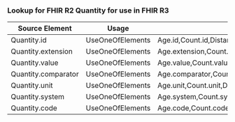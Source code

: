 ### Lookup for FHIR R2 Quantity for use in FHIR R3

| Source Element | Usage | Target |
| -------------- | ----- | ------ |
| Quantity.id | UseOneOfElements | Age.id,Count.id,Distance.id,Duration.id,Money.id,Quantity.id |
| Quantity.extension | UseOneOfElements | Age.extension,Count.extension,Distance.extension,Duration.extension,Money.extension,Quantity.extension |
| Quantity.value | UseOneOfElements | Age.value,Count.value,Distance.value,Duration.value,Money.value,Quantity.value |
| Quantity.comparator | UseOneOfElements | Age.comparator,Count.comparator,Distance.comparator,Duration.comparator,Money.comparator,Quantity.comparator |
| Quantity.unit | UseOneOfElements | Age.unit,Count.unit,Distance.unit,Duration.unit,Money.unit,Money.unit,Quantity.unit |
| Quantity.system | UseOneOfElements | Age.system,Count.system,Distance.system,Duration.system,Money.system,Quantity.system |
| Quantity.code | UseOneOfElements | Age.code,Count.code,Distance.code,Duration.code,Money.code,Quantity.code |
